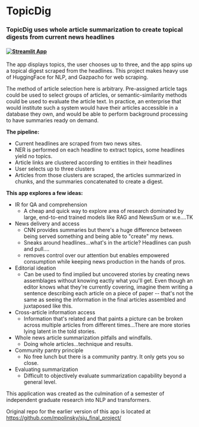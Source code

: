 # TopicDig

### TopicDig uses whole article summarization to create topical digests from current news headlines

#### [![Streamlit App](https://static.streamlit.io/badges/streamlit_badge_black_white.svg)](https://share.streamlit.io/mpolinsky/topicdig/main)

The app displays topics, the user chooses up to three, and the app spins up a topical digest scraped from the headlines.
This project makes heavy use of HuggingFace for NLP, and Gazpacho for web scraping.

The method of article selection here is arbitrary.  Pre-assigned article tags could be used to select groups of articles, or semantic-similarity methods could be used to evaluate the article text.  In practice, an enterprise that would institute such a system would have their articles accessible in a database they own, and would be able to perform background processing to have summaries ready on demand.

**The pipeline:**

* Current headlines are scraped from two news sites.
* NER is performed on each headline to extract topics, some headlines yield no topics.
* Article links are clustered according to entities in their headlines
* User selects up to three clusters
* Articles from those clusters are scraped, the articles summarized in chunks, and the summaries concatenated to create a digest.

**This app explores a few ideas:**

* IR for QA and comprehension
    * A cheap and quick way to explore area of research dominated by large, end-to-end trained models like RAG and NewsSum or w.e....TK
* News delivery and access
    * CNN provides summaries but there's a huge difference between being served something and being able to "create" my news. 
    * Sneaks around headlines...what's in the article?  Headlines can push and pull....
    * removes control over our attention but enables empowered consumption while keeping news production in the hands of pros.
* Editorial ideation
    * Can be used to find implied but uncovered stories by creating news assemblages without knowing eactly what you'll get.  Even though an editor knows what they're currently covering, imagine them writing a sentence describing each article on a piece of paper -- that's not the same as seeing the information in the final articles assembled and juxtaposed like this.  
* Cross-article information access
    * Information that's related and that paints a picture can be broken across multiple articles from different times...There are more stories lying latent in the told stories.
* Whole news article summarization pitfalls and windfalls.
    * Doing whole articles...technique and results.
* Community pantry principle
    * No free lunch but there is a community pantry.  It only gets you so close.
* Evaluating summarization
    * Difficult to objectively evaluate summarization capability beyond a general level.


This application was created as the culmination of a semester of independent graduate research into NLP and transformers.

Original repo for the earlier version of this app is located at https://github.com/mpolinsky/sju_final_project/
